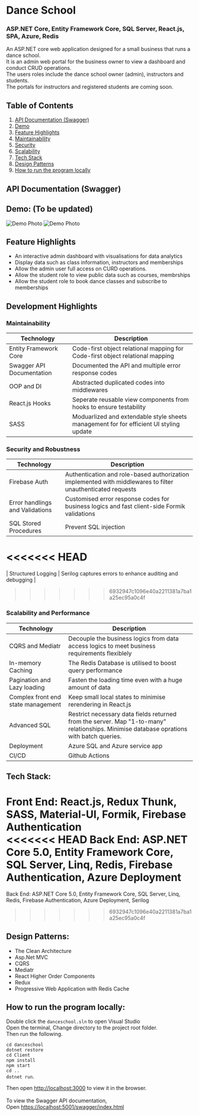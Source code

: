 # Dance School
### ASP.NET Core, Entity Framework Core, SQL Server, React.js, SPA, Azure, Redis

An ASP.NET core web application designed for a small business that runs a dance school. <br />
It is an admin web portal for the business owner to view a dashboard and conduct CRUD operations. <br />
The users roles include the dance school owner (admin), instructors and students. <br />
The portals for instructors and registered students are coming soon. <br />

## Table of Contents
1. [ API Documentation (Swagger) ](#API)
2. [ Demo ](#Demo) 
3. [ Feature Highlights ](#Feature)
4. [ Maintainability ](#Maintainability)
5. [ Security ](#Security)
6. [ Scalability ](#Scalability)
7. [ Tech Stack ](#Tech)
8. [ Design Patterns ](#Design)
9. [ How to run the program locally ](#Run)

<a name="API"></a>
## API Documentation (Swagger)

<a name="Demo"></a>
## Demo:   (To be updated)
![Demo Photo](https://github.com/Zoe-0925/DanceSchool/blob/master/danceschool/Client/public/Demo.png)
![Demo Photo](https://github.com/Zoe-0925/DanceSchool/blob/master/danceschool/Client/public/Demo-2.png)

<a name="Feature"></a>
## Feature Highlights
- An interactive admin dashboard with visualisations for data analytics
- Display data such as class information, instructors and memberships
- Allow the admin user full access on CURD operations.
- Allow the student role to view public data such as courses, membrships
- Allow the student role to book dance classes and subscribe to memberships

## Development Highlights
<a name="Maintainability"></a>
### Maintainability
| Technology | Description |
| ----------- | ----------- |
| Entity Framework Core | Code-first object relational mapping for Code-first object relational mapping |
| Swagger API Documentation | Documented the API and multiple error response codes |
| OOP and DI | Abstracted duplicated codes into middlewares |
| React.js Hooks| Seperate reusable view components from hooks to ensure testability |
| SASS | Moduarlized and extendable style sheets management for for efficient UI styling update |

<a name="Security"></a>
### Security and Robustness
| Technology | Description |
| ----------- | ----------- |
| Firebase Auth | Authentication and role-based authorization implemented with middlewares to filter unauthenticated requests |
| Error handlings and Validations | Customised error response codes for business logics and fast client-side Formik validations |
| SQL Stored Procedures | Prevent SQL injection |
<<<<<<< HEAD
=======
| Structured Logging | Serilog captures errors to enhance auditing and debugging |
>>>>>>> 6932947c1096e40a2211381a7ba1a25ec95a0c4f

<a name="Scalability"></a>
### Scalability and Performance
| Technology | Description |
| ----------- | ----------- |
| CQRS and Mediatr | Decouple the business logics from data access logics to meet business requirements flexiblely |
| In-memory Caching | The Redis Database is utilised to boost query performance |
| Pagination and Lazy loading | Fasten the loading time even with a huge amount of data |
| Complex front end state management | Keep small local states to minimise rerendering in React.js |
| Advanced SQL | Restrict necessary data fields returned from the server. Map "1-to-many" relationships. Minimise database oprations with batch queries. |
| Deployment | Azure SQL and Azure service app |
| CI/CD | Github Actions |

<a name="Tech"></a>
## Tech Stack:
Front End: React.js, Redux Thunk, SASS, Material-UI, Formik, Firebase Authentication <br />
<<<<<<< HEAD
Back End: ASP.NET Core 5.0, Entity Framework Core, SQL Server, Linq, Redis, Firebase Authentication, Azure Deployment <br />
=======
Back End: ASP.NET Core 5.0, Entity Framework Core, SQL Server, Linq, Redis, Firebase Authentication, Azure Deployment, Serilog <br />
>>>>>>> 6932947c1096e40a2211381a7ba1a25ec95a0c4f

<a name="Design"></a>
## Design Patterns:
- The Clean Architecture
- Asp.Net MVC
- CQRS
- Mediatr
- React Higher Order Components
- Redux
- Progressive Web Application with Redis Cache

<a name="Run"></a>
## How to run the program locally:
Double click the `danceschool.sln` to open Visual Studio <br />
Open the terminal,
Change directory to the project root folder. <br />
Then run the following.  <br />

`cd danceschool` <br />
`dotnet restore`<br />
`cd Client` <br />
`npm install` <br /> 
`npm start` <br /> 
`cd ..` <br />
`dotnet run`. <br />

Then open [http://localhost:3000](http://localhost:3000) to view it in the browser.<br />
 <br />
To view the Swagger API documentation, <br />
Open [https://localhost:5001/swagger/index.html](https://localhost:5001/swagger/index.html)
